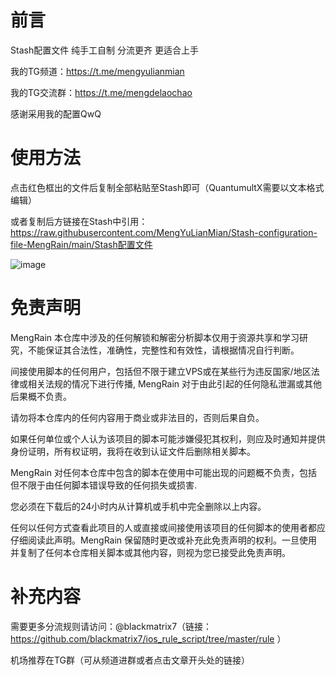 # 前言
Stash配置文件 纯手工自制 分流更齐 更适合上手

我的TG频道：https://t.me/mengyulianmian

我的TG交流群：https://t.me/mengdelaochao

感谢采用我的配置QwQ 

# 使用方法
点击红色框出的文件后复制全部粘贴至Stash即可（QuantumultX需要以文本格式编辑）

或者复制后方链接在Stash中引用：https://raw.githubusercontent.com/MengYuLianMian/Stash-configuration-file-MengRain/main/Stash配置文件

![image](https://user-images.githubusercontent.com/89105781/193759659-062bd96d-44ec-4634-8363-296b80ae547a.png)





# 免责声明
MengRain 本仓库中涉及的任何解锁和解密分析脚本仅用于资源共享和学习研究，不能保证其合法性，准确性，完整性和有效性，请根据情况自行判断。

间接使用脚本的任何用户，包括但不限于建立VPS或在某些行为违反国家/地区法律或相关法规的情况下进行传播, MengRain 对于由此引起的任何隐私泄漏或其他后果概不负责。

请勿将本仓库内的任何内容用于商业或非法目的，否则后果自负。

如果任何单位或个人认为该项目的脚本可能涉嫌侵犯其权利，则应及时通知并提供身份证明，所有权证明，我将在收到认证文件后删除相关脚本。

MengRain 对任何本仓库中包含的脚本在使用中可能出现的问题概不负责，包括但不限于由任何脚本错误导致的任何损失或损害.

您必须在下载后的24小时内从计算机或手机中完全删除以上内容。

任何以任何方式查看此项目的人或直接或间接使用该项目的任何脚本的使用者都应仔细阅读此声明。MengRain 保留随时更改或补充此免责声明的权利。一旦使用并复制了任何本仓库相关脚本或其他内容，则视为您已接受此免责声明。


# 补充内容
需要更多分流规则请访问：@blackmatrix7（链接：https://github.com/blackmatrix7/ios_rule_script/tree/master/rule ）

机场推荐在TG群（可从频道进群或者点击文章开头处的链接）
